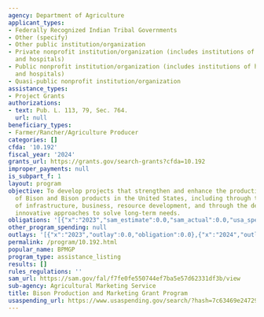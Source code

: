 ```yaml
---
agency: Department of Agriculture
applicant_types:
- Federally Recognized Indian Tribal Governments
- Other (specify)
- Other public institution/organization
- Private nonprofit institution/organization (includes institutions of higher education
  and hospitals)
- Public nonprofit institution/organization (includes institutions of higher education
  and hospitals)
- Quasi-public nonprofit institution/organization
assistance_types:
- Project Grants
authorizations:
- text: Pub. L. 113, 79, Sec. 764.
  url: null
beneficiary_types:
- Farmer/Rancher/Agriculture Producer
categories: []
cfda: '10.192'
fiscal_year: '2024'
grants_url: https://grants.gov/search-grants?cfda=10.192
improper_payments: null
is_subpart_f: 1
layout: program
objective: To develop projects that strengthen and enhance the production and marketing
  of Bison and Bison products in the United States, including through the improvement
  of infrastructure, business, resource development, and through the development of
  innovative approaches to solve long-term needs.
obligations: '[{"x":"2023","sam_estimate":0.0,"sam_actual":0.0,"usa_spending_actual":0.0},{"x":"2024","sam_estimate":0.0,"sam_actual":0.0,"usa_spending_actual":0.0},{"x":"2025","sam_estimate":0.0,"sam_actual":2000000.0,"usa_spending_actual":0.0}]'
other_program_spending: null
outlays: '[{"x":"2023","outlay":0.0,"obligation":0.0},{"x":"2024","outlay":0.0,"obligation":0.0},{"x":"2025","outlay":0.0,"obligation":0.0}]'
permalink: /program/10.192.html
popular_name: BPMGP
program_type: assistance_listing
results: []
rules_regulations: ''
sam_url: https://sam.gov/fal/f7fe0fe550744ef7ba5e57d62331df3b/view
sub-agency: Agricultural Marketing Service
title: Bison Production and Marketing Grant Program
usaspending_url: https://www.usaspending.gov/search/?hash=7c63469e24729d9123069df04510cb8c
---
```

